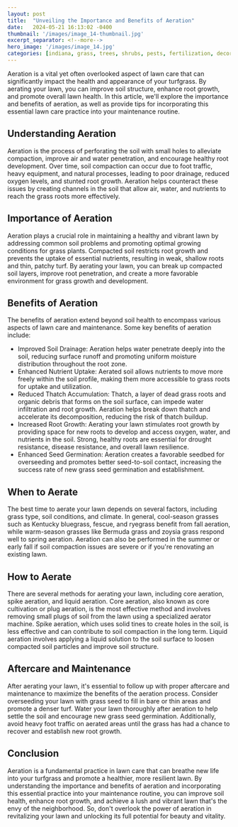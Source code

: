 ```yaml
---
layout: post
title:  "Unveiling the Importance and Benefits of Aeration"
date:   2024-05-21 16:13:02 -0400
thumbnail: '/images/image_14-thumbnail.jpg'
excerpt_separator: <!--more-->
hero_image: '/images/image_14.jpg'
categories: [indiana, grass, trees, shrubs, pests, fertilization, decoration, curb appeal, garden, flowers, recreation]
---
```

Aeration is a vital yet often overlooked aspect of lawn care that can significantly impact the health and appearance of your turfgrass. <!--more-->By aerating your lawn, you can improve soil structure, enhance root growth, and promote overall lawn health. In this article, we'll explore the importance and benefits of aeration, as well as provide tips for incorporating this essential lawn care practice into your maintenance routine.

## Understanding Aeration
Aeration is the process of perforating the soil with small holes to alleviate compaction, improve air and water penetration, and encourage healthy root development. Over time, soil compaction can occur due to foot traffic, heavy equipment, and natural processes, leading to poor drainage, reduced oxygen levels, and stunted root growth. Aeration helps counteract these issues by creating channels in the soil that allow air, water, and nutrients to reach the grass roots more effectively.

## Importance of Aeration
Aeration plays a crucial role in maintaining a healthy and vibrant lawn by addressing common soil problems and promoting optimal growing conditions for grass plants. Compacted soil restricts root growth and prevents the uptake of essential nutrients, resulting in weak, shallow roots and thin, patchy turf. By aerating your lawn, you can break up compacted soil layers, improve root penetration, and create a more favorable environment for grass growth and development.

## Benefits of Aeration
The benefits of aeration extend beyond soil health to encompass various aspects of lawn care and maintenance. Some key benefits of aeration include:
* Improved Soil Drainage: Aeration helps water penetrate deeply into the soil, reducing surface runoff and promoting uniform moisture distribution throughout the root zone.
* Enhanced Nutrient Uptake: Aerated soil allows nutrients to move more freely within the soil profile, making them more accessible to grass roots for uptake and utilization.
* Reduced Thatch Accumulation: Thatch, a layer of dead grass roots and organic debris that forms on the soil surface, can impede water infiltration and root growth. Aeration helps break down thatch and accelerate its decomposition, reducing the risk of thatch buildup.
* Increased Root Growth: Aerating your lawn stimulates root growth by providing space for new roots to develop and access oxygen, water, and nutrients in the soil. Strong, healthy roots are essential for drought resistance, disease resistance, and overall lawn resilience.
* Enhanced Seed Germination: Aeration creates a favorable seedbed for overseeding and promotes better seed-to-soil contact, increasing the success rate of new grass seed germination and establishment.

## When to Aerate
The best time to aerate your lawn depends on several factors, including grass type, soil conditions, and climate. In general, cool-season grasses such as Kentucky bluegrass, fescue, and ryegrass benefit from fall aeration, while warm-season grasses like Bermuda grass and zoysia grass respond well to spring aeration. Aeration can also be performed in the summer or early fall if soil compaction issues are severe or if you're renovating an existing lawn.

## How to Aerate
There are several methods for aerating your lawn, including core aeration, spike aeration, and liquid aeration. Core aeration, also known as core cultivation or plug aeration, is the most effective method and involves removing small plugs of soil from the lawn using a specialized aerator machine. Spike aeration, which uses solid tines to create holes in the soil, is less effective and can contribute to soil compaction in the long term. Liquid aeration involves applying a liquid solution to the soil surface to loosen compacted soil particles and improve soil structure.

## Aftercare and Maintenance
After aerating your lawn, it's essential to follow up with proper aftercare and maintenance to maximize the benefits of the aeration process. Consider overseeding your lawn with grass seed to fill in bare or thin areas and promote a denser turf. Water your lawn thoroughly after aeration to help settle the soil and encourage new grass seed germination. Additionally, avoid heavy foot traffic on aerated areas until the grass has had a chance to recover and establish new root growth.

## Conclusion
Aeration is a fundamental practice in lawn care that can breathe new life into your turfgrass and promote a healthier, more resilient lawn. By understanding the importance and benefits of aeration and incorporating this essential practice into your maintenance routine, you can improve soil health, enhance root growth, and achieve a lush and vibrant lawn that's the envy of the neighborhood. So, don't overlook the power of aeration in revitalizing your lawn and unlocking its full potential for beauty and vitality.
